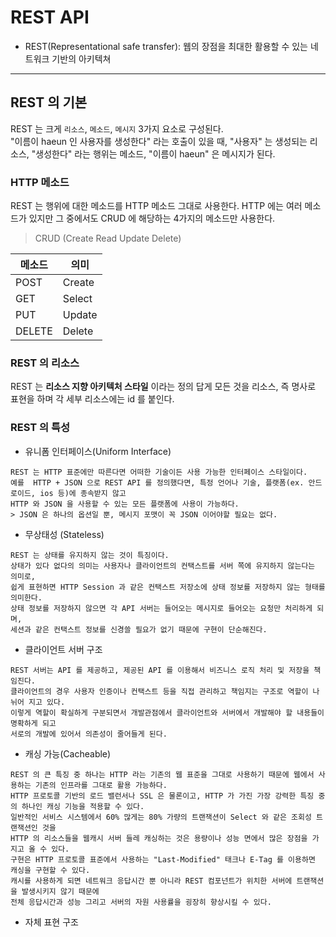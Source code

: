 # REST API
- REST(Representational safe transfer): 웹의 장점을 최대한 활용할 수 있는 네트워크 기반의 아키텍쳐
---
## REST 의 기본
REST 는 크게 `리소스`, `메소드`, `메시지` 3가지 요소로 구성된다.<br>
"이름이 haeun 인 사용자를 생성한다" 라는 호출이 있을 때, "사용자" 는 생성되는 리소스, "생성한다" 라는 행위는 메소드, "이름이 haeun" 은 
메시지가 된다. 

### HTTP 메소드
REST 는 행위에 대한 메소드를 HTTP 메소드 그대로 사용한다.
HTTP 에는 여러 메소드가 있지만 그 중에서도 CRUD 에 해당하는 4가지의 메소드만 사용한다.
> CRUD (Create Read Update Delete)

메소드 | 의미 |
-----|------
POST | Create
GET  | Select
PUT  | Update
DELETE | Delete

### REST 의 리소스
REST 는 **리소스 지향 아키텍처 스타일** 이라는 정의 답게 모든 것을 리소스, 즉 명사로 표현을 하며 각 세부 리소스에는 id 를
붙인다. 

### REST 의 특성
- 유니폼 인터페이스(Uniform Interface)
````
REST 는 HTTP 표준에만 따른다면 어떠한 기술이든 사용 가능한 인터페이스 스타일이다. 
예를  HTTP + JSON 으로 REST API 를 정의했다면, 특정 언어나 기술, 플랫폼(ex. 안드로이드, ios 등)에 종속받지 않고
HTTP 와 JSON 을 사용할 수 있는 모든 플랫폼에 사용이 가능하다.
> JSON 은 하나의 옵션일 뿐, 메시지 포맷이 꼭 JSON 이어야할 필요는 없다.
````

- 무상태성 (Stateless)
````
REST 는 상태를 유지하지 않는 것이 특징이다. 
상태가 있다 없다의 의미는 사용자나 클라이언트의 컨택스트를 서버 쪽에 유지하지 않는다는 의미로, 
쉽게 표현하면 HTTP Session 과 같은 컨택스트 저장소에 상태 정보를 저장하지 않는 형태를 의미한다. 
상태 정보를 저장하지 않으면 각 API 서버는 들어오는 메시지로 들어오는 요청만 처리하게 되며, 
세션과 같은 컨택스트 정보를 신경쓸 필요가 없기 때문에 구현이 단순해진다.
````

- 클라이언트 서버 구조
````
REST 서버는 API 를 제공하고, 제공된 API 를 이용해서 비즈니스 로직 처리 및 저장을 책임진다. 
클라이언트의 경우 사용자 인증이나 컨택스트 등을 직접 관리하고 책임지는 구조로 역할이 나뉘어 지고 있다. 
이렇게 역할이 확실하게 구분되면서 개발관점에서 클라이언트와 서버에서 개발해야 할 내용들이 명확하게 되고 
서로의 개발에 있어서 의존성이 줄어들게 된다. 
````
- 캐싱 가능(Cacheable)
````
REST 의 큰 특징 중 하나는 HTTP 라는 기존의 웹 표준을 그대로 사용하기 때문에 웹에서 사용하는 기존의 인프라를 그대로 활용 가능하다. 
HTTP 프로토콜 기반의 로드 밸런서나 SSL 은 물론이고, HTTP 가 가진 가장 강력한 특징 중의 하나인 캐싱 기능을 적용할 수 있다. 
일반적인 서비스 시스템에서 60% 많게는 80% 가량의 트랜잭션이 Select 와 같은 조회성 트랜잭션인 것을 
HTTP 의 리소스들을 웹캐시 서버 들레 캐싱하는 것은 용량이나 성능 면에서 많은 장점을 가지고 올 수 있다. 
구현은 HTTP 프로토콜 표준에서 사용하는 "Last-Modified" 태크나 E-Tag 를 이용하면 캐싱을 구현할 수 있다. 
캐시를 사용하게 되면 네트워크 응답시간 뿐 아니라 REST 컴포넌트가 위치한 서버에 트랜잭션을 발생시키지 않기 때문에 
전체 응답시간과 성능 그리고 서버의 자원 사용률을 굉장히 향상시킬 수 있다. 
````
- 자체 표현 구조

